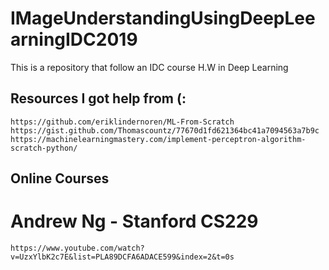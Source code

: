 # IMageUnderstandingUsingDeepLeearningIDC2019
This is a repository that follow an IDC course H.W in Deep Learning


## Resources I got help from (:
`https://github.com/eriklindernoren/ML-From-Scratch`
`https://gist.github.com/Thomascountz/77670d1fd621364bc41a7094563a7b9c`
`https://machinelearningmastery.com/implement-perceptron-algorithm-scratch-python/`

## Online Courses

# Andrew Ng - Stanford CS229
`https://www.youtube.com/watch?v=UzxYlbK2c7E&list=PLA89DCFA6ADACE599&index=2&t=0s`